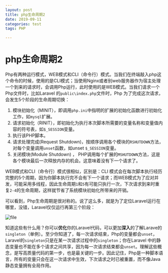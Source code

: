 ```yaml
---
layout: post
title: php生命周期2
date: 2019-09-11
categories: test
tags: PHP

---
```


# php生命周期2

Php有两种运行模式，WEB模式和CLI（命令行）模式。当我们在终端敲入php这个命令的时候，使用的是CLI模式；当使用Nginx或者别web服务器作为宿主处理一个到来的请求时，会调用Php运行，此时使用的是WEB模式。当我们请求一个Php文件时，比如Laravel 的`public\index.php`文件时，Php 为了完成这次请求，会发生5个阶段的生命周期切换：

1. 模块初始化（MINIT），即调用`php.ini`中指明的扩展的初始化函数进行初始化工作，如`mysql`扩展。
2. 请求初始化（RINIT），即初始化为执行本次脚本所需要的变量名称和变量值内容的符号表，如`$_SESSION`变量。
3. 执行该PHP脚本。
4. 请求处理完成(Request Shutdown)，按顺序调用各个模块的`RSHUTDOWN`方法，对每个变量调用`unset`函数，如unset `$_SESSION`变量。
5. 关闭模块(Module Shutdown) ， PHP调用每个扩展的`MSHUTDOWN`方法，这是各个模块最后一次释放内存的机会。这意味着没有下一个请求了。

WEB模式和CLI（命令行）模式很相似，区别是：CLI 模式会在每次脚本执行经历完整的5个周期，因为你脚本执行完不会有下一个请求；而WEB模式为了应对并发，可能采用多线程，因此生命周期`1`和`5`有可能只执行一次，下次请求到来时重复`2-4`的生命周期，这样就节省了系统模块初始化所带来的开销。

可以看到，Php生命周期是很对称的。说了这么多，就是为了定位Laravel运行在哪里，没错，Laravel仅仅运行再第三个阶段：

![file](https://static.lufficc.com/image/a000fe862420299c20006a2ba2605f6d.png)

知道这些有什么用？你可以**优化**你的Laravel代码，可以更加**深入**的了解Larave的`singleton`（单例）。至少你知道了，每一次请求结束，Php的变量都会`unset`，Laravel的`singleton`只是在某一次请求过程中的`singleton`；你在Laravel 中的静态变量也不能在多个请求之间共享，因为每一次请求结束都会`unset`。理解这些概念，是写高质量代码的第一步，也是最关键的一步。因此记住，Php是一种脚本语言，所有的变量只会在这一次请求中生效，下次请求之时已被重置，而不像Java静态变量拥有全局作用。

